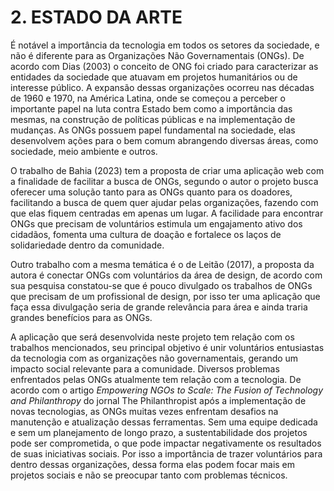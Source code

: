 # 2. ESTADO DA ARTE

É notável a importância da tecnologia em todos os setores da sociedade, e não é diferente para as Organizações Não Governamentais (ONGs). De acordo com Dias (2003) o conceito de ONG foi criado para caracterizar as entidades da sociedade que atuavam em projetos humanitários ou de interesse público. A expansão dessas organizações ocorreu nas décadas de 1960 e 1970, na América Latina, onde se começou a perceber o importante papel na luta contra Estado bem como a importância das mesmas, na construção de políticas públicas e na implementação de mudanças. As ONGs possuem papel fundamental na sociedade, elas desenvolvem ações para o bem comum abrangendo diversas áreas, como sociedade, meio ambiente e outros.

O trabalho de Bahia (2023) tem a proposta de criar uma aplicação web com a finalidade de facilitar a busca de ONGs, segundo o autor o projeto busca oferecer uma solução tanto para as ONGs quanto para os doadores, facilitando a busca de quem quer ajudar pelas organizações, fazendo com que elas fiquem centradas em apenas um lugar. A facilidade para encontrar ONGs que precisam de voluntários estimula um engajamento ativo dos cidadãos, fomenta uma cultura de doação e fortalece os laços de solidariedade dentro da comunidade.

Outro trabalho com a mesma temática é o de Leitão (2017), a proposta da autora é conectar ONGs com voluntários da área de design, de acordo com sua pesquisa constatou-se que é pouco divulgado os trabalhos de ONGs que precisam de um profissional de design, por isso ter uma aplicação que faça essa divulgação seria de grande relevância para área e ainda traria grandes benefícios para as ONGs.

A aplicação que será desenvolvida neste projeto tem relação com os trabalhos mencionados, seu principal objetivo é unir voluntários entusiastas da tecnologia com as organizações não governamentais, gerando um impacto social relevante para a comunidade. Diversos problemas enfrentados pelas ONGs atualmente tem relação com a tecnologia. De acordo com o artigo *Empowering NGOs to Scale: The Fusion of Technology and Philanthropy* do jornal The Philanthropist após a implementação de novas tecnologias, as ONGs muitas vezes enfrentam desafios na manutenção e atualização dessas ferramentas. Sem uma equipe dedicada e sem um planejamento de longo prazo, a sustentabilidade dos projetos pode ser comprometida, o que pode impactar negativamente os resultados de suas iniciativas sociais​. Por isso a importância de trazer voluntários para dentro dessas organizações, dessa forma elas podem focar mais em projetos sociais e não se preocupar tanto com problemas técnicos.
